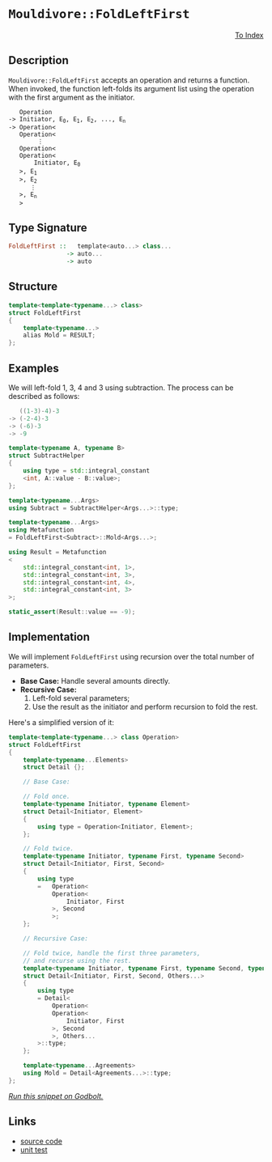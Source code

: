 <!-- Copyright 2024 Feng Mofan
SPDX-License-Identifier: Apache-2.0 -->

# `Mouldivore::FoldLeftFirst`

<p style='text-align: right;'><a href="../../../index.md#algorithms">To Index</a></p>

## Description

`Mouldivore::FoldLeftFirst` accepts an operation and returns a function.
When invoked, the function left-folds its argument list using the operation with the first argument as the initiator.

<pre><code>   Operation
-> Initiator, E<sub>0</sub>, E<sub>1</sub>, E<sub>2</sub>, ..., E<sub>n</sub>
-> Operation&lt;
   Operation&lt;
        &vellip;
   Operation&lt;
   Operation&lt;
       Initiator, E<sub>0</sub>
   &gt;, E<sub>1</sub>
   &gt;, E<sub>2</sub>
      &vellip;
   &gt;, E<sub>n</sub>
   &gt;</code></pre>

## Type Signature

```Haskell
FoldLeftFirst ::   template<auto...> class...
                -> auto...
                -> auto
```

## Structure

```C++
template<template<typename...> class>
struct FoldLeftFirst
{
    template<typename...>
    alias Mold = RESULT;
};
```

## Examples

We will left-fold 1, 3, 4 and 3 using subtraction.
The process can be described as follows:

```C++
   ((1-3)-4)-3
-> (-2-4)-3
-> (-6)-3
-> -9
```

```C++
template<typename A, typename B>
struct SubtractHelper
{
    using type = std::integral_constant
    <int, A::value - B::value>;
};

template<typename...Args>
using Subtract = SubtractHelper<Args...>::type;

template<typename...Args>
using Metafunction 
= FoldLeftFirst<Subtract>::Mold<Args...>;

using Result = Metafunction
<
    std::integral_constant<int, 1>,
    std::integral_constant<int, 3>,
    std::integral_constant<int, 4>,
    std::integral_constant<int, 3>
>;

static_assert(Result::value == -9);
```

## Implementation

We will implement `FoldLeftFirst` using recursion over the total number of parameters.

- **Base Case:** Handle several amounts directly.
- **Recursive Case:**
  1. Left-fold several parameters;
  2. Use the result as the initiator and perform recursion to fold the rest.

Here's a simplified version of it:

```C++
template<template<typename...> class Operation>
struct FoldLeftFirst
{
    template<typename...Elements>
    struct Detail {};

    // Base Case:

    // Fold once.
    template<typename Initiator, typename Element>
    struct Detail<Initiator, Element>
    {
        using type = Operation<Initiator, Element>;
    };

    // Fold twice.
    template<typename Initiator, typename First, typename Second>
    struct Detail<Initiator, First, Second>
    {
        using type
        =   Operation<
            Operation<
                Initiator, First
            >, Second
            >;
    };

    // Recursive Case:

    // Fold twice, handle the first three parameters,
    // and recurse using the rest.
    template<typename Initiator, typename First, typename Second, typename...Others>
    struct Detail<Initiator, First, Second, Others...>
    {
        using type
        = Detail<
            Operation<
            Operation<
                Initiator, First
            >, Second
            >, Others...
        >::type;
    };

    template<typename...Agreements>
    using Mold = Detail<Agreements...>::type;
};
```

[*Run this snippet on Godbolt.*](https://godbolt.org/#z:OYLghAFBqd5QCxAYwPYBMCmBRdBLAF1QCcAaPECAMzwBtMA7AQwFtMQByARg9KtQYEAysib0QXACx8BBAKoBnTAAUAHpwAMvAFYTStJg1DIApACYAQuYukl9ZATwDKjdAGFUtAK4sGIAMwAbKSuADJ4DJgAcj4ARpjEIADsSaQADqgKhE4MHt6%2BAcEZWY4C4ZExLPGJKbaY9qUMQgRMxAR5Pn5BdQ05za0E5dFxCcmpCi1tHQXdEwNDldVjAJS2qF7EyOwcBJgsaQa7Jv5uu/uHmMenAJ5pjKyYAHTPx9gA1MgGCgpvAPJ3xCYjVeJg0AEEJsQvA43gAxTzoUKYKgEWF4YgTUFgkxJKzgt4Et5nA5Ay4nAi3e5sZ6PbD0NiCBQg/GEyHQghvAAimBadDeOKsSU5xzx2JZBIA9BK3hYmEo3m45ewsVjCW8pXCEW8BFtHqrCcSLlcKXdmGw3gBJBjZIEkUhEylmzBvOl7RgEZlgtVsmHc3m0K5Wm1EMgu%2Bnuz1qgX6tUErxZIwOu78/ycv4AoE5QPWxy20Ouhke/zYEUx/lC0vgssa%2BG0dBEgDueF1ZcNpONjoelpzeDz9pNVOdaIxBH7nfNQkwaAY6EjrIIUN9PKYdGzwbtcPRE3tk%2Bns%2BLZej4tj8YiwCTl2PUdThP%2BCUzAiuZdjt4zwJOz5fsaDuZD9uHmJXl%2Brw7lOAizkBL4gv4opRhWMEqseGoAEpThsWQAG7OoqSggIhXqEjWWoEE2Wz2gghjoPQRIIM6NAjjRxCYM6aStA8uwYqQ1bSpRbxMcg6HOqeiYELRfGYBMerHm2RzkuOzo/r2f4Xk6m4jmOppdru4EaYONK/KJCRMgex4%2BhyforgGJyKX2anbm82kzvaBm0RiNJzgSR4ES%2BwnngOn6eTeFmrh%2BkGxnegLvm4AXhW%2BWahd5X4vjZykAR6YXXtgoF7jFmXOYZbkvGFrwgCA/kIceOLChVYqJTJZI3Jp1LPGCwBMW6jIeW8vlvAAslqxxpsFVluK17WFgo7nFqV5WilVla1RKABUK2rWt60Sliy2rW8AAqEkED8a2beC23redK0nbV5j%2BBEnxeFgKZuF4ji0IQ1yeli9Udk1zpgrpqlWCZEILuyDleLEC5MA4AAS9QAiquJlj1A4pmmEzoKVES7G1YgAPrTnMgiHic2P2mCpUYWIXjOgAtDKlPU2SJY1fNrPgt9cm/TSYLEMAxkluCPVCBDUMwoN4OQ4CsPwwkVy8/zU3YDNlILV9ewkrJjV6S1fMC1iPW9cuVBeAwDg5PyVY3rWiLIqiW5Fm4ItS9DRbKyA/V1vLetK2rQsJueqEKF4tAchLRstCbZvAlb0WmQQmMgNjmC47QBMCETjtk28XAgWWGNY4IKeAmnhMtMTpOCPa/h5/HifJ6n6cMJnVzZ5IteJQXSdF43ZeGFnVdvDXwPQXN4JzI4yB43KShtBAQchwQjPeM6g0S7TACcywihwqy0JwACsvB%2BBwWikKgnDRZY1hvAo6ybKvZj%2BDwpBL6fu%2BrAA1iAB%2BSI8GiSC4EkfwGgD4aDMIEQIZgAAc0D9CcEkLwFgEgNAaFICfM%2BF8OC8AUCANBb8tCrDgLAGAiAQDrAIGkF65BKBoH2HQBIUQHicFUNAwItNAiSDeMAZAyAc5/zMLwTA%2BAQx4ExlwGQggRBiHYFISR8glBqE0DoPQDZARpE4DwPeh9j7KPPpwX4L0qEclQFQN4rD2GcO4bw/hjwzBvAgB4eh9BiD8iflwZYvACG71IBAJAdC0gMLIBQCAASgkgGAFIMwfA6AcVwRAWIejYgRFaNcTRvBknMGINcX4sRtBTjfi/OhhZfgMFoGk9%2BpAsCxC8MARUtBaC4O4LwLALBDDAHEJU/A/FHBYSaWfTAqg0K7HSeQIu%2B9KlvViICbJHgsB6IXHgZBzTSBYWILETImBuRtKMG9IwyjVhUAMPzAAangTADY7wnxfvwKRohxByNuQolQ6hKm6AkQYfZphr6WH0HgWIuDICrFQGkRoTTaYY0Gt8qwlgzCYLWcQMREl4CrDsAUnILgZzTD8BIsIERhhVFGBI4o2QBDYr0CSxoCwRiJAkWi82Ah%2BhTE8J0PQ9LGhMsGPixYRLbCTHaCygodL%2BXUsJbS1F98tgSG0RwI%2B6C9FYPMWwjhXCeF8KkHYhxuBCAkDcc/Txr8DmrFokwLAiQIBfxAJIfwjwN7%2BCSJIABZhJCBFQQfQIG94EcEQaQZBz9HiBC4IEaBG9oFBt/lwA%2BdrggYN4FgnBeDDXvyIaQvx5CjHUJCWElxTC2CcFaCwDCSRaZMA%2BJ888XAN6PC4P/IRIiSBiL0E86RDzpBPMUC8vRuholqKYBo5pMq5Wxv0RwQxlCXrajMQWotJay3tJzlWmtGgHFOMCS4vVZgDXeKIf41AziEg0NCXutdoxp3Fs%2BO0ytXA0E0FDkZSgiTKmZNSaM592Tcn5IcKM4p7pSnlL0dU2p9TGmjNae0zpZ9unor6XowZwztgv2ThMs%2BUyZnXDmdsM%2BizlkvzWRspQ2zwNngOXwY5CgzkXKuaM5t9zZFttkB2pRbyQDRPLSgaw1g/kApRefUFORwWQtTNC6wcK40IqRYCi1PR0XOAgK4cluKZyiqWMSzIpLciCpxekNTVLuU0rZfUGTTR%2BUKekwy4z8w9NirZSZzTNnLMVH0x4tYGwpXOYmUOhVnA3hntnRexMlbq3/y1fW1xN0PFeKNaQE1ZrKAyp9X6qtACkhRpSP4SQzrOESOHfG2wibt2%2BNTUgChxjD3ZsYcwjgBarEsAUBhPhGFAsXAmHWnViLxHyJbXR%2BRjHXln10P4Ugvb%2B1aK9Z5ypWCx3GMnT54gLAat1Ya010kEwV3HqCXq/wW6SNpvK8E2h62XEgHq2kNIeNGsbzxs1gg085ucJiXejED6kkpOya%2B17OS8kFO/XukpZSKmQcwDUupYgQMrLA7szDLT0TQeRZUuDAkRkrKQ3o1DqSMMLMRTh3geHNmEd2cR5NpGmCnPOZc001HZBdYkPRwQvWu0BH0O09jPybBTMk8CvjGdOASgLsJ2F8KEjteRUCszjRMXuDs4pxEVmVPaZKDkUzlKcjKd5eyvotn8hafV4ykVsu1ea9ZcKhzBKVMStc7IwduiJveeq1w2r9W3gXceNdkLbW9URaTYQ41mBTWjCkxMhLLGq3%2BH8AfMBgDUGh6SMG%2BVNvsF5fwVF7%2BkgD62oPtAiBG9JAb2Afargg2Jn%2BGt5gzgkXk0ysEXH0vCft2rDWVkZwkggA%3D%3D%3D)

## Links

- [source code](../../../../conceptrodon/mouldivore/fold_left_first.hpp)
- [unit test](../../../../tests/unit/metafunctions/mouldivore/fold_left_first.test.hpp)
